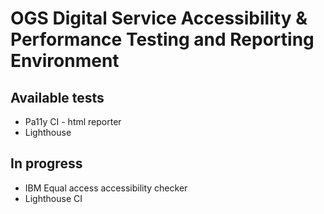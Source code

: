 # OGS Digital Service Accessibility & Performance Testing and Reporting Environment

## Available tests
- Pa11y CI - html reporter
- Lighthouse

## In progress
- IBM Equal access accessibility checker
- Lighthouse CI
